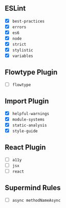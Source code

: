 ## ESLint

- [x] `best-practices`
- [x] `errors`
- [x] `es6`
- [x] `node`
- [x] `strict`
- [x] `stylistic`
- [x] `variables`

## Flowtype Plugin

- [ ] `flowtype`

## Import Plugin

- [x] `helpful-warnings`
- [x] `module-systems`
- [x] `static-analysis`
- [x] `style-guide`

## React Plugin

- [ ] `a11y`
- [ ] `jsx`
- [ ] `react`

## Supermind Rules

- [ ] `async methodNameAsync`
